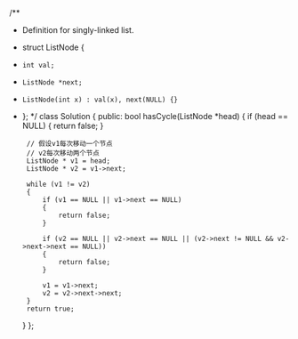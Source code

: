 /**
 * Definition for singly-linked list.
 * struct ListNode {
 *     int val;
 *     ListNode *next;
 *     ListNode(int x) : val(x), next(NULL) {}
 * };
 */
class Solution {
public:
    bool hasCycle(ListNode *head) {
        if (head == NULL)
        {
            return false;
        }
        
        // 假设v1每次移动一个节点
        // v2每次移动两个节点
        ListNode * v1 = head;
        ListNode * v2 = v1->next;
        
        while (v1 != v2)
        {
            if (v1 == NULL || v1->next == NULL)
            {
                return false;
            }
            
            if (v2 == NULL || v2->next == NULL || (v2->next != NULL && v2->next->next == NULL))
            {
                return false;
            }
            
            v1 = v1->next;
            v2 = v2->next->next;
        }
        return true;
    }
};

